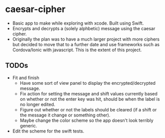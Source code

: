 # caesar-cipher
- Basic app to make while exploring with xcode. Built using Swift. 
- Encrypts and decrypts a (solely alphbetic) message using the caesar cipher.
- Originally the plan was to have a much larger project with more ciphers but decided to move
  that to a further date and use frameworks such as Cordova/Ionic with
  javascript. This is the extent of this project.

TODOs
-------------------
- Fit and finish
  - Have some sort of view panel to display the encrypted/decrypted message.
  - Fix action for setting the message and shift values currently based on 
  whether or not the enter key was hit, should be when the label is no longer
  edited.
  - Figure out whether or not the labels should be cleared (if a shift or the 
  message it change or something other).
  - Maybe change the color scheme so the app doesn't look terribly generic.
- Edit the scheme for the swift tests.
